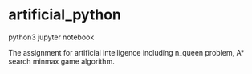 # artificial_python
python3 jupyter notebook

The assignment for artificial intelligence including n_queen problem, A* search minmax game algorithm.

